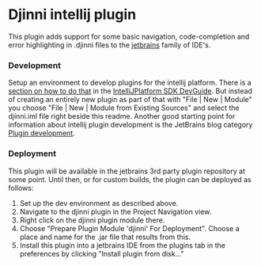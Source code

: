 Djinni intellij plugin
======================

This plugin adds support for some basic navigation, code-completion and error highlighting in .djinni files
to the [jetbrains][1] family of IDE's.

### Development

Setup an environment to develop plugins for the intellij platform. There is a [section on how to do that][2]
in the [IntelliJPlatform SDK DevGuide][3]. But instead of creating an entirely new plugin as part of that with "File | New | Module"
you choose "File | New | Module from Existing Sources" and select the djinni.iml file right beside this readme.
Another good starting point for information about intellij plugin development is the JetBrains blog category [Plugin development][4].


### Deployment

This plugin will be available in the jetbrains 3rd party plugin repository at some point.
Until then, or for custom builds, the plugin can be deployed as follows:
1. Set up the dev environment as described above.
2. Navigate to the djinni plugin in the Project Navigation view.
3. Right click on the djinni plugin module there.
4. Choose "Prepare Plugin Module 'djinni' For Deployment". Choose a place and name for the .jar file that results from this.
5. Install this plugin into a jetbrains IDE from the plugins tab in the preferences by clicking "Install plugin from disk..."


[1]: http://www.jetbrains.com
[2]: http://www.jetbrains.org/intellij/sdk/docs/basics/getting_started/setting_up_environment.html
[3]: http://www.jetbrains.org/intellij/sdk/docs/
[4]: http://blog.jetbrains.com/idea/category/plugin-development/
